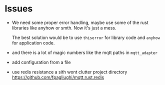 # Issues

- We need some proper error handling, maybe use some of the rust libraries
    like anyhow or smth. Now it's just a mess. 

    The best solution would be to use `thiserror` for library code
    and `anyhow` for application code.

- and there is a lot of magic numbers like the mqtt paths in `mqtt_adapter`

- add configuration from a file

- use redis resistance a sith wont clutter project directory
    https://github.com/fpagliughi/mqtt.rust.redis